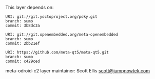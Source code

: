This layer depends on:

    URI: git://git.yoctoproject.org/poky.git
    branch: sumo
    commit: 3b8dc3a

    URI: git://git.openembedded.org/meta-openembedded
    branch: sumo
    commit: 2bb21ef

    URI: https://github.com/meta-qt5/meta-qt5.git
    branch: sumo
    commit: c429ced

meta-odroid-c2 layer maintainer: Scott Ellis <scott@jumpnowtek.com>
